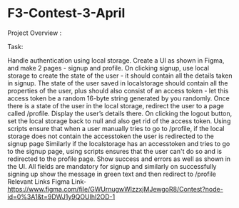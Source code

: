 # F3-Contest-3-April
Project Overview :

Task:

Handle authentication using local storage.
Create a UI as shown in Figma, and make 2 pages - signup and profile.
On clicking signup, use local storage to create the state of the user - it should contain all the details taken in signup.
The state of the user saved in localstorage should contain all the properties of the user, plus should also consist of an access token - let this access token be a random 16-byte string generated by you randomly.
Once there is a state of the user in the local storage, redirect the user to a page called /profile. Display the user’s details there.
On clicking the logout button, set the local storage back to null and also get rid of the access token.
Using scripts ensure that when a user manually tries to go to /profile, if the local storage does not contain the accesstoken the user is redirected to the signup page
Similarly if the localstorage has an accesstoken and tries to go to the signup page, using scripts ensures that the user can't do so and is redirected to the profile page.
Show success and errors as well as shown in the UI. All fields are mandatory for signup and similarly on successfully signing up show the message in green text and then redirect to /profile
Relevant Links
Figma Link- https://www.figma.com/file/GWUrnugwWlzzxjMJewgoR8/Contest?node-id=0%3A1&t=9DWJ1y9QOUIhl2OD-1
